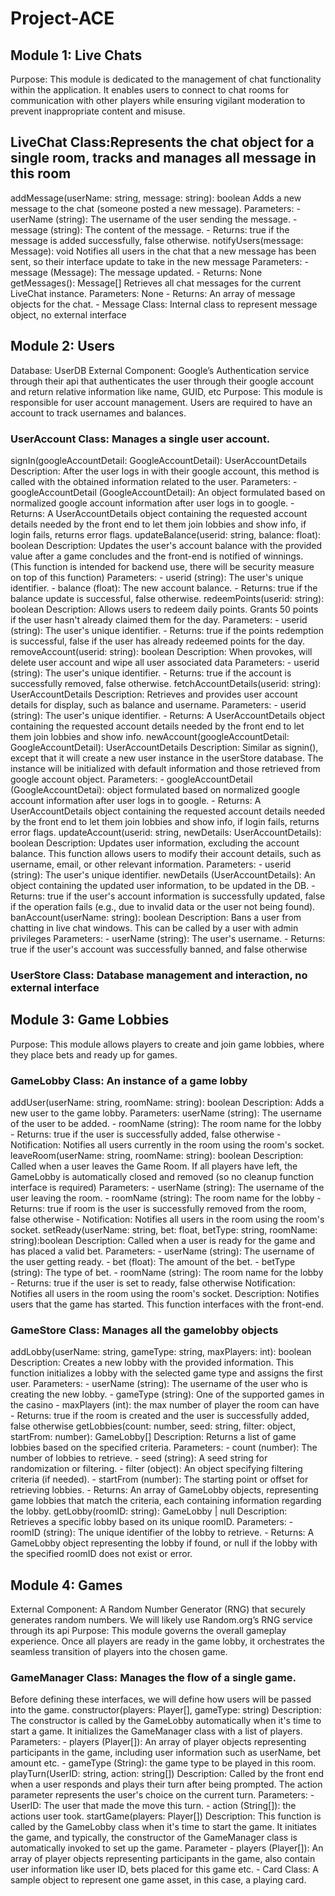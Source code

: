 # Project-ACE
## Module 1: Live Chats
Purpose: This module is dedicated to the management of chat functionality within the application. It enables users to connect to chat rooms for communication with other players while ensuring vigilant moderation to prevent inappropriate content and misuse.

## LiveChat Class:Represents the chat object for a single room, tracks and manages all message in this room
addMessage(userName: string, message: string): boolean
  Adds a new message to the chat (someone posted a new message).
  Parameters:
    - userName (string): The username of the user sending the message.
    - message (string): The content of the message.
    - Returns: true if the message is added successfully, false otherwise.
notifyUsers(message: Message): void
  Notifies all users in the chat that a new message has been sent, so their interface update to take in the new message
  Parameters:
    - message (Message): The message updated.
    - Returns: None
getMessages(): Message[]
  Retrieves all chat messages for the current LiveChat instance.
Parameters: None
    - Returns: An array of message objects for the chat.
    - Message Class: Internal class to represent message object, no external interface

## Module 2: Users
Database: UserDB
External Component: Google’s Authentication service through their api that authenticates the user through their google account and return relative information like name, GUID, etc
Purpose: This module is responsible for user account management. Users are required to have an account to track usernames and balances.

### UserAccount Class: Manages a single user account.
signIn(googleAccountDetail: GoogleAccountDetail): UserAccountDetails
Description: After the user logs in with their google account, this method is called with the obtained information related to the user.
Parameters:
    - googleAccountDetail (GoogleAccountDetail): An object formulated based on normalized google account information after user logs in to google.
    - Returns: A UserAccountDetails object containing the requested account details needed by the front end to let them join lobbies and show info, if login fails, returns error flags.
updateBalance(userid: string, balance: float): boolean
  Description: Updates the user's account balance with the provided value after a game concludes and the front-end is notified of winnings. (This function is intended for backend use, there will be security measure on top of this function)
  Parameters:
    - userid (string): The user's unique identifier.
    - balance (float): The new account balance.
    - Returns: true if the balance update is successful, false otherwise.
redeemPoints(userid: string): boolean
  Description: Allows users to redeem daily points. Grants 50 points if the user hasn't already claimed them for the day.
  Parameters:
    - userid (string): The user's unique identifier.
    - Returns: true if the points redemption is successful, false if the user has already redeemed points for the day.
removeAccount(userid: string): boolean
  Description: When provokes, will delete user account and wipe all user associated data
Parameters:
    - userid (string): The user's unique identifier.
    - Returns: true if the account is successfully removed, false otherwise.
fetchAccountDetails(userid: string): UserAccountDetails
  Description: Retrieves and provides user account details for display, such as balance and username.
  Parameters:
    - userid (string): The user's unique identifier.
    - Returns: A UserAccountDetails object containing the requested account details needed by the front end to let them join lobbies and show info.
newAccount(googleAccountDetail: GoogleAccountDetail): UserAccountDetails
  Description: Similar as signin(), except that it will create a new user instance in the userStore database. The instance will be initialized with default information and those retrieved from google account object.
  Parameters:
    - googleAccountDetail (GoogleAccountDetai): object formulated based on normalized google account information after user logs in to google.
    - Returns: A UserAccountDetails object containing the requested account details needed by the front end to let them join lobbies and show info, if login fails, returns error flags.
updateAccount(userid: string, newDetails: UserAccountDetails): boolean
  Description: Updates user information, excluding the account balance. This function allows users to modify their account details, such as username, email, or other relevant information.
Parameters:
    - userid (string): The user's unique identifier.
newDetails (UserAccountDetails): An object containing the updated user information, to be updated in the DB.
    - Returns: true if the user's account information is successfully updated, false if the operation fails (e.g., due to invalid data or the user not being found).
banAccount(userName: string): boolean
  Description: Bans a user from chatting in live chat windows. This can be called by a user with admin privileges
  Parameters:
    - userName (string): The user's username.
    - Returns: true if the user's account was successfully banned, and false otherwise

### UserStore Class: Database management and interaction, no external interface

## Module 3: Game Lobbies
Purpose: This module allows players to create and join game lobbies, where they place bets and ready up for games.

### GameLobby Class: An instance of a game lobby
addUser(userName: string, roomName: string): boolean
  Description: Adds a new user to the game lobby.
  Parameters:
  userName (string): The username of the user to be added.
    - roomName (string): The room name for the lobby
    - Returns: true if the user is successfully added, false otherwise
    - Notification: Notifies all users currently in the room using the room's socket.
leaveRoom(userName: string, roomName: string): boolean
  Description: Called when a user leaves the Game Room. If all players have left, the GameLobby is automatically closed and removed (so no cleanup function interface is required)
  Parameters:
    - userName (string): The username of the user leaving the room.
    - roomName (string): The room name for the lobby
    - Returns: true if room is the user is successfully removed from the room, false otherwise
    - Notification: Notifies all users in the room using the room's socket.
setReady(userName: string, bet: float, betType: string, roomName: string):boolean
  Description: Called when a user is ready for the game and has placed a valid bet.
  Parameters:
    - userName (string): The username of the user getting ready.
    - bet (float): The amount of the bet.
    - betType (string): The type of bet.
    - roomName (string): The room name for the lobby
    - Returns: true if the user is set to ready, false otherwise
Notification: Notifies all users in the room using the room's socket.
  Description: Notifies users that the game has started. This function interfaces with the front-end.

### GameStore Class: Manages all the gamelobby objects
addLobby(userName: string, gameType: string, maxPlayers: int): boolean
  Description: Creates a new lobby with the provided information. This function initializes a lobby with the selected game type and assigns the first user.
  Parameters:
    - userName (string): The username of the user who is creating the new lobby.
    - gameType (string): One of the supported games in the casino
    - maxPlayers (int): the max number of player the room can have
    - Returns: true if the room is created and the user is successfully added, false otherwise
getLobbies(count: number, seed: string, filter: object, startFrom: number): GameLobby[]
  Description: Returns a list of game lobbies based on the specified criteria.
  Parameters:
    - count (number): The number of lobbies to retrieve.
    - seed (string): A seed string for randomization or filtering.
    - filter (object): An object specifying filtering criteria (if needed).
    - startFrom (number): The starting point or offset for retrieving lobbies.
    - Returns: An array of GameLobby objects, representing game lobbies that match the criteria, each containing information regarding the lobby.
getLobby(roomID: string): GameLobby | null
  Description: Retrieves a specific lobby based on its unique roomID.
  Parameters:
    - roomID (string): The unique identifier of the lobby to retrieve.
    - Returns: A GameLobby object representing the lobby if found, or null if the lobby with the specified roomID does not exist or error.

## Module 4: Games
External Component: A Random Number Generator (RNG) that securely generates random numbers. We will likely use Random.org’s RNG service through its api
Purpose: This module governs the overall gameplay experience. Once all players are ready in the game lobby, it orchestrates the seamless transition of players into the chosen game.

### GameManager Class: Manages the flow of a single game.
Before defining these interfaces, we will define how users will be passed into the game.
constructor(players: Player[], gameType: string)
  Description: The constructor is called by the GameLobby automatically when it's time to start a game. It initializes the   GameManager class with a list of players.
  Parameters:
    - players (Player[]): An array of player objects representing participants in the game, including user information such as userName, bet amount etc.
    - gameType (String): the game type to be played in this room.
playTurn(UserID: string, action: string[])
  Description: Called by the front end when a user responds and plays their turn after being prompted. The action       parameter represents the user's choice on the current turn.
  Parameters:
    - UserID: The user that made the move this turn.
    - action (String[]): the actions user took.
startGame(players: Player[])
  Description: This function is called by the GameLobby class when it's time to start the game. It initiates the game, and   typically, the constructor of the GameManager class is automatically invoked to set up the game.
  Parameter
    -  players (Player[]): An array of player objects representing participants in the game, also contain user information like user ID, bets placed for this game etc.
    - Card Class: A sample object to represent one game asset, in this case, a playing card.
